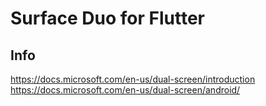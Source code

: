 # Surface Duo for Flutter
## Info
https://docs.microsoft.com/en-us/dual-screen/introduction
https://docs.microsoft.com/en-us/dual-screen/android/